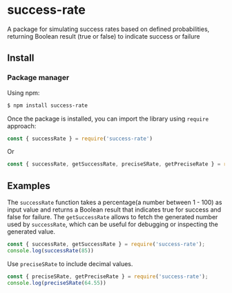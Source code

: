 # success-rate

A package for simulating success rates based on defined probabilities, returning Boolean result (true or false) to indicate success or failure

## Install

### Package manager

Using npm:

```bash
$ npm install success-rate
```


Once the package is installed, you can import the library using `require` approach:

```js
const { successRate } = require('success-rate')
```

Or

```js
const { successRate, getSuccessRate, preciseSRate, getPreciseRate } = require('success-rate');
```


## Examples

The `successRate` function takes a percentage(a number between 1 - 100) as input value and returns a Boolean result that indicates true for success and false for failure. The `getSuccessRate` allows to fetch the generated number used by `successRate`, which can be useful for debugging or inspecting the generated value.

```js
const { successRate, getSuccessRate } = require('success-rate');
console.log(successRate(85))
```

Use `preciseSRate` to include decimal values.

```js
const { preciseSRate, getPreciseRate } = require('success-rate');
console.log(preciseSRate(64.55))
```